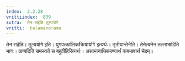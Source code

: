 ```yaml
---
index:  2.2.28
vrittiindex:  839
sutra:  तेन सहेति तुल्ययोगे
vritti:  balamanorama 
---
```


तेन सहेति। तुल्ययोगे इति। युगपत्कालिकक्रियायोगे इत्यर्थः। तृतीयान्तेनेति। तेनेत्यनेन तल्लाभादिति भावः। प्राग्वदिति समस्यते स बहुव्रीहिरित्यर्थः। असामानाधिकरण्यार्थं कबभावार्थं चेदम्। 

